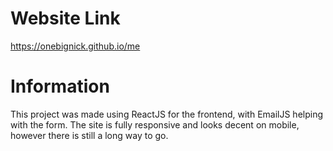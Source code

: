 # Website Link
https://onebignick.github.io/me

# Information
This project was made using ReactJS for the frontend, with EmailJS helping with the form. The site is fully responsive and looks decent on mobile, however there is still a long way to go.
